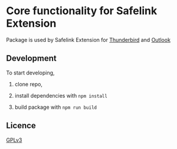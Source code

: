 # Core functionality for Safelink Extension

Package is used by Safelink Extension for <a href="https://github.com/jballmann/safelink-extension">Thunderbird</a> and <a href="https://github.com/jballmann/safelink-outlook">Outlook</a>

## Development

To start developing,

1. clone repo,

2. install dependencies with `npm install`

3. build package with `npm run build`

## Licence

[GPLv3](./licence.txt)
